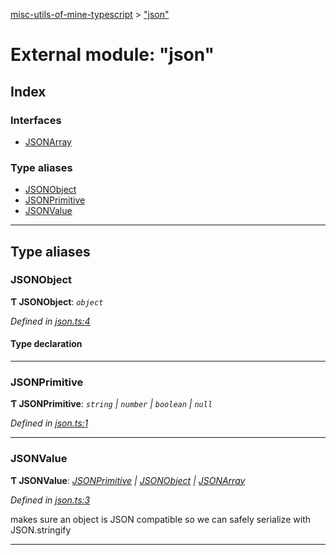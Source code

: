 [misc-utils-of-mine-typescript](../README.md) > ["json"](../modules/_json_.md)

# External module: "json"

## Index

### Interfaces

* [JSONArray](../interfaces/_json_.jsonarray.md)

### Type aliases

* [JSONObject](_json_.md#jsonobject)
* [JSONPrimitive](_json_.md#jsonprimitive)
* [JSONValue](_json_.md#jsonvalue)

---

## Type aliases

<a id="jsonobject"></a>

###  JSONObject

**Ƭ JSONObject**: *`object`*

*Defined in [json.ts:4](https://github.com/cancerberoSgx/misc-utils-of-mine/blob/bc56d86/misc-utils-of-mine-typescript/src/json.ts#L4)*

#### Type declaration

[member: `string`]: [JSONValue](_json_.md#jsonvalue)

___
<a id="jsonprimitive"></a>

###  JSONPrimitive

**Ƭ JSONPrimitive**: *`string` \| `number` \| `boolean` \| `null`*

*Defined in [json.ts:1](https://github.com/cancerberoSgx/misc-utils-of-mine/blob/bc56d86/misc-utils-of-mine-typescript/src/json.ts#L1)*

___
<a id="jsonvalue"></a>

###  JSONValue

**Ƭ JSONValue**: *[JSONPrimitive](_json_.md#jsonprimitive) \| [JSONObject](_json_.md#jsonobject) \| [JSONArray](../interfaces/_json_.jsonarray.md)*

*Defined in [json.ts:3](https://github.com/cancerberoSgx/misc-utils-of-mine/blob/bc56d86/misc-utils-of-mine-typescript/src/json.ts#L3)*

makes sure an object is JSON compatible so we can safely serialize with JSON.stringify

___

